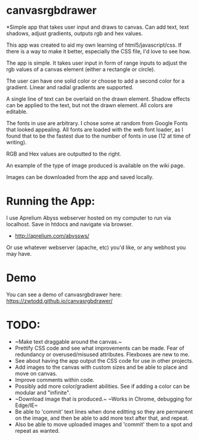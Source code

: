 # canvasrgbdrawer
*Simple app that takes user input and draws to canvas. Can add text, text shadows, adjust gradients, outputs rgb and hex values.

This app was created to aid my own learning of html5/javascript/css. If there is a way to make it better, especially the CSS file, I'd love to see how.

The app is simple. It takes user input in form of range inputs to adjust the rgb values of a canvas element (either a rectangle or circle).

The user can have one solid color or choose to add a second color for a gradient. Linear and radial gradients are supported.

A single line of text can be overlaid on the drawn element. Shadow effects can be applied to the text, but not the drawn element. All colors are editable.

The fonts in use are arbitrary. I chose some at random from Google Fonts that looked appealing. All fonts are loaded with the web font loader, as I found that to be the fastest due to the number of fonts in use (12 at time of writing).

RGB and Hex values are outputted to the right.

An example of the type of image produced is available on the wiki page.

Images can be downloaded from the app and saved locally. 

# Running the App:

I use Aprelium Abyss webserver hosted on my computer to run via localhost. Save in htdocs and navigate via browser.
- http://aprelium.com/abyssws/

Or use whatever webserver (apache, etc) you'd like, or any webhost you may have.

# Demo
You can see a demo of canvasrgbdrawer here: https://zwtodd.github.io/canvasrgbdrawer/


# TODO:
- ~Make text draggable around the canvas.~
- Prettify CSS code and see what improvements can be made. Fear of redundancy or overused/misused attributes. Flexboxes are new to me.
- See about having the app output the CSS code for use in other projects. 
- Add images to the canvas with custom sizes and be able to place and move on canvas.
- Improve comments within code.
- Possibly add more color/gradient abilities. See if adding a color can be modular and "infinite".
- ~Download image that is produced.~ ~Works in Chrome, debugging for Edge/IE~
- Be able to 'commit' text lines when done editting so they are permanent on the image, and then be able to add more text after that, and repeat.
- Also be able to move uploaded images and 'commit' them to a spot and repeat as wanted.
